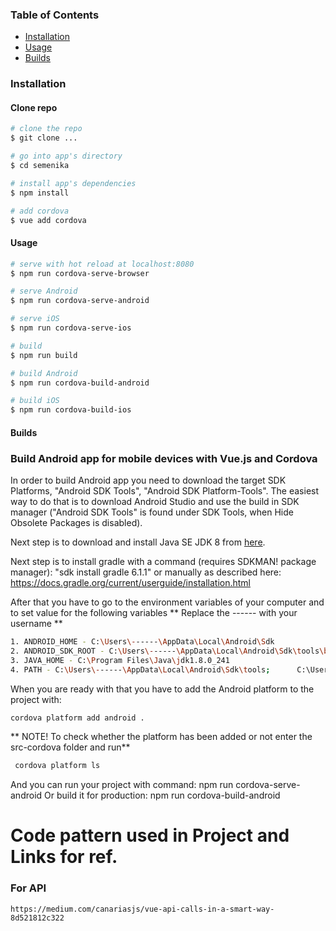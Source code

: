 ### Table of Contents

- [Installation](#markdown-header-installation)
- [Usage](#markdown-header-usage)
- [Builds](#markdown-header-builds)




### Installation

#### Clone repo

``` bash
# clone the repo
$ git clone ...

# go into app's directory
$ cd semenika

# install app's dependencies
$ npm install

# add cordova 
$ vue add cordova
```

#### Usage

``` bash
# serve with hot reload at localhost:8080
$ npm run cordova-serve-browser

# serve Android
$ npm run cordova-serve-android

# serve iOS
$ npm run cordova-serve-ios

# build 
$ npm run build

# build Android
$ npm run cordova-build-android

# build iOS
$ npm run cordova-build-ios
```


#### Builds

### Build Android app for mobile devices with Vue.js and Cordova

In order to build Android app you need to download the target SDK Platforms, "Android SDK Tools",  "Android SDK Platform-Tools". The easiest way to do that is to
download Android Studio and use the build in SDK manager ("Android SDK Tools" is found under SDK Tools, when Hide Obsolete Packages is disabled).

Next step is to download and install Java SE JDK 8 from [here](https://www.oracle.com/java/technologies/javase/javase-jdk8-downloads.html).

Next step is to install gradle with a command (requires SDKMAN! package manager): "sdk install gradle 6.1.1" or manually as described here: https://docs.gradle.org/current/userguide/installation.html

After that you have to go to the environment variables of your computer and to set value for the following variables
** Replace the ------ with your username **
```bash
1. ANDROID_HOME - C:\Users\------\AppData\Local\Android\Sdk
2. ANDROID_SDK_ROOT - C:\Users\------\AppData\Local\Android\Sdk\tools\bin
3. JAVA_HOME - C:\Program Files\Java\jdk1.8.0_241
4. PATH - C:\Users\------\AppData\Local\Android\Sdk\tools;      C:\Users\------\AppData\Local\Android\Sdk\platform-tools; C:\Users\------\AppData\Local\Android\Sdk\tools\bin
```

When you are ready with that you have to add the Android platform to the project with:
``` bash
cordova platform add android .
```
** NOTE! To check whether the platform has been added or not enter the src-cordova folder and run**
``` bash
 cordova platform ls
```

And you can run your project with command: npm run cordova-serve-android
Or build it for production: npm run cordova-build-android



# Code pattern used in Project and Links for ref.

### For API 
    https://medium.com/canariasjs/vue-api-calls-in-a-smart-way-8d521812c322